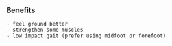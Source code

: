 ### Benefits
	- feel ground better
	- strengthen some muscles
	- low impact gait (prefer using midfoot or forefoot)